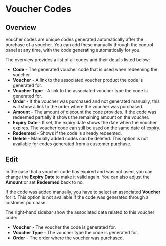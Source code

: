 # Voucher Codes

## Overview
Voucher codes are unique codes generated automatically after the purchase of a voucher. You can add these manually through the control panel at any time, with the code generating automatically for you.

The overview provides a list of all codes and their details listed below:

- **Code** - The generated voucher code that is used when redeeming the voucher.
- **Voucher** - A link to the associated voucher product the code is generated for.
- **Voucher Type** - A link to the associated voucher type the code is generated for.
- **Order** - If the voucher was purchased and not generated manually, this will show a link to the order where the voucher was purchased.
- **Amount** - The amount of discount the code provides. If the code was redeemed partially it shows the remaining amount on the voucher.
- **Expiry Date** - If set, the expiry date shows the date when the voucher expires. The voucher code can still be used on the same date of expiry.
- **Redeemed** - Shows if the code is already redeemed.
- **Delete** - Manually added codes can be deleted. This option is not available for codes generated from a customer purchase.

## Edit
In the case that a voucher code has expired and was not used, you can change the **Expiry Date** to make it valid again. You can also adjust the **Amount** or set **Redeemed** back to no.

If the code was added manually, you have to select an associated **Voucher** for it. This option is not available if the code was generated through a customer purchase.

The right-hand sidebar show the associated data related to this voucher code:

- **Voucher** - The voucher the code is generated for.
- **Voucher Type** - The voucher type the code is generated for.
- **Order** - The order where the voucher was purchased.